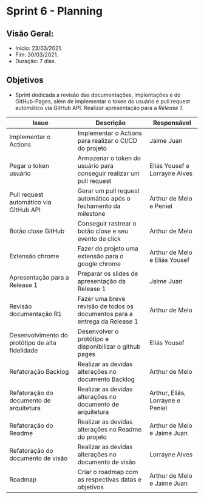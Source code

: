 # Sprint 6 - Planning

## Visão Geral:
* Início: 23/03/2021.
* Fim: 30/03/2021.
* Duração: 7 dias.

## Objetivos
* Sprint dedicada a revisão das documentações, implentações e do GitHub-Pages, além de implementar o token do usuário e pull request automático via GitHub API. Realizar apresentação para a _Release 1_.

Issue | Descrição | Responsável
---|---|---
Implementar o Actions | Implementar o Actions para realizar o CI/CD do projeto | Jaime Juan
Pegar o token usuário | Armazenar o token do usuário para conseguir realizar um pull request | Eliás Yousef e Lorrayne Alves
Pull request automático via GitHub API | Gerar um pull request automático após o fechamento da milestone | Arthur de Melo e Peniel
Botão close GitHub | Conseguir rastrear o botão close e seu evento de click | Arthur de Melo
Extensão chrome | Fazer do projeto uma extensão para o google chrome | Arthur de Melo e Eliás Yousef
Apresentação para a Release 1 | Preparar os slides de apresentação da Release 1 | Jaime Juan
Revisão documentação R1 | Fazer uma breve revisão de todos os documentos para a entrega da Release 1 | Arthur de Melo
Desenvolvimento do protótipo de alta fidelidade | Desenvolver o protótipo e disponibilizar o github pages | Eliás Yousef
Refatoração Backlog | Realizar as devidas alterações no documento Backlog | Arthur de Melo
Refatoração do documento de arquitetura | Realizar as devidas alterações no documento de arquitetura | Arthur, Eliás, Lorrayne e Peniel
Refatoração do Readme | Realizar as devidas alterações no Readme do projeto | Arthur de Melo e Jaime Juan
Refatoração do documento de visão | Realizar as devidas alterações no documento de visão | Lorrayne Alves
Roadmap | Criar o roadmap com as respectivas datas e objetivos | Arthur de Melo e Jaime Juan

